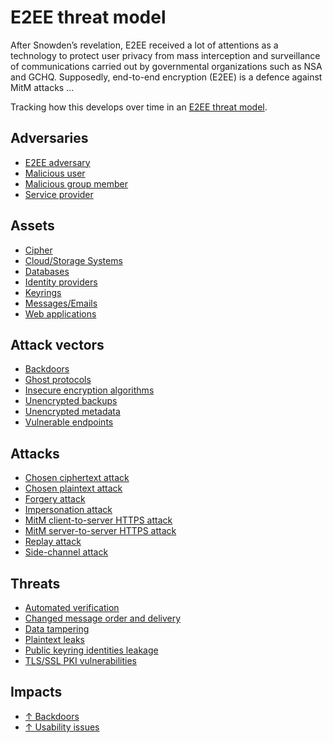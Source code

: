 # E2EE threat model

After Snowden’s revelation, E2EE received a lot of attentions as a technology to protect user privacy from mass 
interception and surveillance of communications carried out by governmental organizations such as NSA and GCHQ. 
Supposedly, end-to-end encryption (E2EE) is a defence against MitM attacks ...

Tracking how this develops over time in an [E2EE threat model](https://tymyrddin.github.io/e2ee-threat-model/).

## Adversaries

- [E2EE adversary](https://tymyrddin.github.io/e2ee-threat-model/docs/adversaries/E2EE-adversary.html)
- [Malicious user](https://tymyrddin.github.io/e2ee-threat-model/docs/adversaries/Malicious-user.html)
- [Malicious group member](https://tymyrddin.github.io/e2ee-threat-model/docs/adversaries/Malicious-group-member.html)
- [Service provider](https://tymyrddin.github.io/e2ee-threat-model/docs/adversaries/Service-provider.html)
  
## Assets

- [Cipher](https://tymyrddin.github.io/e2ee-threat-model/docs/assets/Cipher.html)
- [Cloud/Storage Systems](https://tymyrddin.github.io/e2ee-threat-model/docs/assets/Cloud-and-storage-systems.html)
- [Databases](https://tymyrddin.github.io/e2ee-threat-model/docs/assets/Databases.html)
- [Identity providers](https://tymyrddin.github.io/e2ee-threat-model/docs/assets/Identity-providers.html)
- [Keyrings](https://tymyrddin.github.io/e2ee-threat-model/docs/assets/Keyrings.html)
- [Messages/Emails](https://tymyrddin.github.io/e2ee-threat-model/docs/assets/Messages-and-emails.html)
- [Web applications](https://tymyrddin.github.io/e2ee-threat-model/docs/assets/Web-applications.html)
  
## Attack vectors

- [Backdoors](https://tymyrddin.github.io/e2ee-threat-model/docs/attack-vectors/Backdoor.html)
- [Ghost protocols](https://tymyrddin.github.io/e2ee-threat-model/docs/attack-vectors/Ghost-protocols.html)
- [Insecure encryption algorithms](https://tymyrddin.github.io/e2ee-threat-model/docs/attack-vectors/Insecure-encryption-algorithms.html)
- [Unencrypted backups](https://tymyrddin.github.io/e2ee-threat-model/docs/attack-vectors/Unencrypted-backups.html)
- [Unencrypted metadata](https://tymyrddin.github.io/e2ee-threat-model/docs/attack-vectors/Unencrypted-metadata.html)
- [Vulnerable endpoints](https://tymyrddin.github.io/e2ee-threat-model/docs/attack-vectors/Vulnerable-endpoints.html)
  
## Attacks

- [Chosen ciphertext attack](https://tymyrddin.github.io/e2ee-threat-model/docs/attacks/Chosen-ciphertext-attack.html)
- [Chosen plaintext attack](https://tymyrddin.github.io/e2ee-threat-model/docs/attacks/Chosen-plaintext-attack.html)
- [Forgery attack](https://tymyrddin.github.io/e2ee-threat-model/docs/attacks/Forgery-attack.html)
- [Impersonation attack](https://tymyrddin.github.io/e2ee-threat-model/docs/attacks/Impersonation-attack.html)
- [MitM client-to-server HTTPS attack](https://tymyrddin.github.io/e2ee-threat-model/docs/attacks/MitM-client-to-server-HTTPS-attack.html)
- [MitM server-to-server HTTPS attack](https://tymyrddin.github.io/e2ee-threat-model/docs/attacks/MitM-server-to-server-HTTPS-attack.html)
- [Replay attack](https://tymyrddin.github.io/e2ee-threat-model/docs/attacks/Replay-attack.html)
- [Side-channel attack](https://tymyrddin.github.io/e2ee-threat-model/docs/attacks/Side-channel-attack.html)
  
## Threats

- [Automated verification](https://tymyrddin.github.io/e2ee-threat-model/docs/threats/Automated-verification.html)
- [Changed message order and delivery](https://tymyrddin.github.io/e2ee-threat-model/docs/threats/Changed-message-order-and-delivery.html)
- [Data tampering](https://tymyrddin.github.io/e2ee-threat-model/docs/threats/Data-tampering.html)
- [Plaintext leaks](https://tymyrddin.github.io/e2ee-threat-model/docs/threats/Plaintext-leaks.html)
- [Public keyring identities leakage](https://tymyrddin.github.io/e2ee-threat-model/docs/threats/Public-keyring-identities-leakage.html)
- [TLS/SSL PKI vulnerabilities](https://tymyrddin.github.io/e2ee-threat-model/docs/threats/TLSSSL-PKI-vulnerabilities.html)
  
## Impacts

- [↑ Backdoors](https://tymyrddin.github.io/e2ee-threat-model/docs/impacts/Backdoors.html)
- [↑ Usability issues](https://tymyrddin.github.io/e2ee-threat-model/docs/impacts/Usability-issues.html)
